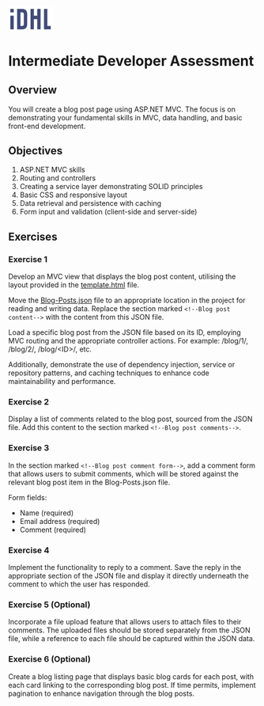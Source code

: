 ﻿<img src="https://raw.githubusercontent.com/netconstruct/dotnet-developer-assessment/main/images/iDHL-DarkBlue.svg" alt="IDHL Logo" title="IDHL" width="90">

# Intermediate Developer Assessment

## Overview

You will create a blog post page using ASP.NET MVC. The focus is on demonstrating your fundamental skills in MVC, data handling, and basic front-end development.

## Objectives

1. ASP.NET MVC skills
1. Routing and controllers
1. Creating a service layer demonstrating SOLID principles
1. Basic CSS and responsive layout
1. Data retrieval and persistence with caching
1. Form input and validation (client-side and server-side)

## Exercises

### Exercise 1

Develop an MVC view that displays the blog post content, utilising the layout provided in the [template.html](https://github.com/netconstruct/dotnet-developer-assessment/blob/main/assets/template.html) file.

Move the [Blog-Posts.json](https://github.com/netconstruct/dotnet-developer-assessment/blob/main/assets/Blog-Posts.json) file to an appropriate location in the project for reading and writing data. Replace the section marked `<!--Blog post content-->` with the content from this JSON file.

Load a specific blog post from the JSON file based on its ID, employing MVC routing and the appropriate controller actions. For example: /blog/1/, /blog/2/, /blog/\<ID\>/, etc.

Additionally, demonstrate the use of dependency injection, service or repository patterns, and caching techniques to enhance code maintainability and performance.

### Exercise 2

Display a list of comments related to the blog post, sourced from the JSON file. Add this content to the section marked `<!--Blog post comments-->`.

### Exercise 3

In the section marked `<!--Blog post comment form-->`, add a comment form that allows users to submit comments, which will be stored against the relevant blog post item in the Blog-Posts.json file.

Form fields:
- Name (required)
- Email address (required)
- Comment (required)

### Exercise 4

Implement the functionality to reply to a comment. Save the reply in the appropriate section of the JSON file and display it directly underneath the comment to which the user has responded.

### Exercise 5 (Optional)

Incorporate a file upload feature that allows users to attach files to their comments. The uploaded files should be stored separately from the JSON file, while a reference to each file should be captured within the JSON data.

### Exercise 6 (Optional)

Create a blog listing page that displays basic blog cards for each post, with each card linking to the corresponding blog post. If time permits, implement pagination to enhance navigation through the blog posts.